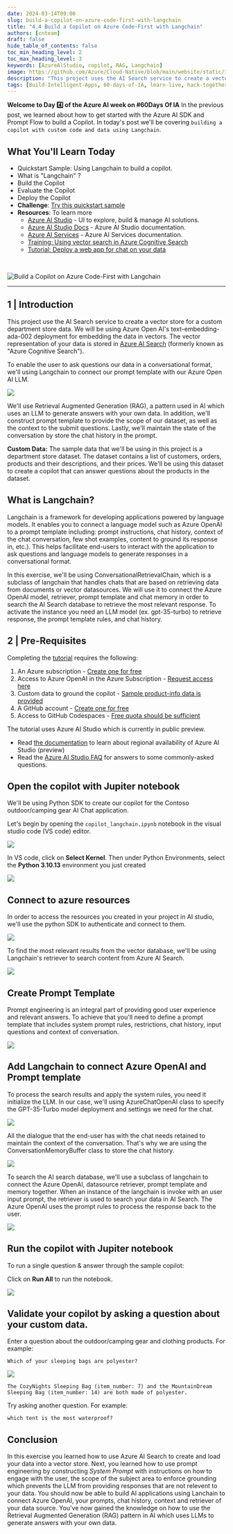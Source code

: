 ```yaml
---
date: 2024-03-14T09:00
slug: build-a-copilot-on-azure-code-first-with-langchain
title: "4.4 Build a Copilot on Azure Code-First with Langchain"
authors: [cnteam]
draft: false
hide_table_of_contents: false
toc_min_heading_level: 2
toc_max_heading_level: 3
keywords: [AzureAlStudio, copilot, RAG, Langchain]
image: https://github.com/Azure/Cloud-Native/blob/main/website/static/img/ogImage.png
description: "This project uses the AI Search service to create a vector store for a custom department store data.  To enable the user to ask questions our data in a conversational format, we'll using Langchain to connect our prompt template with our Azure Open AI LLM." 
tags: [Build-Intelligent-Apps, 60-days-of-IA, learn-live, hack-together, community-buzz, ask-the-expert, azure-kubernetes-service, azure-functions, azure-openai, azure-container-apps, azure-cosmos-db, github-copilot, github-codespaces, github-actions]
---
```


<head> 
  <meta property="og:url" content="https://azure.github.io/cloud-native/60daysofia/build-a-copilot-on-azure-code-first-with-langchain"/>
  <meta property="og:type" content="website"/> 
  <meta property="og:title" content="Build Intelligent Apps | AI Apps on Azure"/> 
  <meta property="og:description" content="This project uses the AI Search service to create a vector store for a custom department store data.  To enable the user to ask questions our data in a conversational format, we'll using Langchain to connect our prompt template with our Azure Open AI LLM."/> 
  <meta property="og:image" content="https://github.com/Azure/Cloud-Native/blob/main/website/static/img/ogImage.png"/> 
  <meta name="twitter:url" content="https://azure.github.io/Cloud-Native/60daysofIA/build-a-copilot-on-azure-code-first-with-langchain" /> 
  <meta name="twitter:title" content="Build Intelligent Apps | AI Apps on Azure" />
 <meta name="twitter:description" content="This project uses the AI Search service to create a vector store for a custom department store data.  To enable the user to ask questions our data in a conversational format, we'll using Langchain to connect our prompt template with our Azure Open AI LLM." />
  <meta name="twitter:image" content="https://azure.github.io/Cloud-Native/img/ogImage.png" /> 
  <meta name="twitter:card" content="summary_large_image" /> 
  <meta name="twitter:creator" content="@devanshidiaries" /> 
  <link rel="canonical" href="https://azure.github.io/Cloud-Native/60daysofIA/build-a-copilot-on-azure-code-first-with-langchain" /> 
</head> 

<!-- End METADATA -->


**Welcome to Day 4️⃣ of the Azure AI week on #60Days Of IA**
In the previous post, we learned about how to get started with the Azure AI SDK and Prompt Flow to build a Copilot. In today's post we'll be covering `building a copilot with custom code and data using Langchain`.



## What You'll Learn Today
 * Quickstart Sample: Using Langchain to build a copilot.
 * What is "Langchain" ? 
 * Build the Copilot
 * Evaluate the Copilot
 * Deploy the Copilot
 * **Challenge**: [Try this quickstart sample](https://github.com/Azure-Samples/aistudio-python-langchain-sample/tree/main)
 * **Resources**: To learn more
    - [Azure AI Studio](https://aka.ms/azureaistudio?ocid=buildia24_60days_blogs) - UI to explore, build & manage AI solutions.
    - [Azure AI Studio Docs](https://learn.microsoft.com/azure/ai-studio?ocid=buildia24_60days_blogs) - Azure AI Studio documentation.
    - [Azure AI Services](https://learn.microsoft.com/azure/ai-services/what-are-ai-services?ocid=buildia24_60days_blogs) - Azure AI Services documentation.
    - [Training: Using vector search in Azure Cognitive Search](https://learn.microsoft.com/training/modules/improve-search-results-vector-search?ocid=buildia24_60days_blogs) 
    - [Tutorial: Deploy a web app for chat on your data](https://learn.microsoft.com/azure/ai-studio/tutorials/deploy-chat-web-app?ocid=buildia24_60days_blogs) 

<br/>

<!-- FIXME: banner image -->
![Build a Copilot on Azure Code-First with Langchain](../../static/img/60-days-of-ia/blogs/2024-03-14/BIA-4.png)

---

<!-- ************************************** -->
<!--  AUTHORS: WRITE BLOG POST CONTENT HERE -->
<!-- ************************************** -->

## 1 | Introduction 

This project use the AI Search service to create a vector store for a custom department store data.  We will be using Azure Open AI's text-embedding-ada-002 deployment for embedding the data in vectors. The vector representation of your data is stored in [Azure AI Search](https://learn.microsoft.com/en-us/azure/search/search-what-is-azure-search?ocid=buildia24_60days_blogs) (formerly known as "Azure Cognitive Search").  

To enable the user to ask questions our data in a conversational format, we'll using Langchain to connect our prompt template with our Azure Open AI LLM.

![](../../static/img/60-days-of-ia/blogs/2024-03-14/rag-pattern.png)

We'll use Retrieval Augmented Generation (RAG), a pattern used in AI which uses an LLM to generate answers with your own data. In addition, we'll  construct prompt template to provide the scope of our dataset, as well as the context to the submit questions. Lastly, we'll maintain the state of the conversation by store the chat history in the prompt.

**Custom Data:** The sample data that we'll be using in this project is a department store dataset.  The dataset contains a list of customers, orders, products and their descriptions, and their prices.  We'll be using this dataset to create a copilot that can answer questions about the products in the dataset.

## What is Langchain?

Langchain is a framework for developing applications powered by language models. It enables you to connect a language model such as Azure OpenAI to a prompt template including: prompt instructions, chat history, context of the chat conversation, few shot examples, content to ground its response in, etc.).  This helps facilitate end-users to interact with the application to ask questions and language models to generate responses in a conversational format.

In this exercise, we'll be using ConversationalRetrievalChain, which is a subclass of langchain that handles chats that are based on retrieving data from documents or vector datasources. We will use it to connect the Azure OpenAI model, retriever, prompt template and chat memory in order to search the AI Search database to retrieve the most relevant response. To activate the instance you need an LLM model (ex. gpt-35-turbo) to retrieve response, the prompt template rules, and chat history. 

## 2 | Pre-Requisites

Completing the [tutorial](https://github.com/Azure-Samples/aistudio-python-langchain-sample/tree/main) requires the following:

1. An Azure subscription - [Create one for free](https://azure.microsoft.com/free/cognitive-services?ocid=buildia24_60days_blogs)
2. Access to Azure OpenAI in the Azure Subscription - [Request access here](https://aka.ms/oai/access?ocid=buildia24_60days_blogs)
3. Custom data to ground the copilot - [Sample product-info data is provided](https://github.com/Azure-Samples/aistudio-python-langchain-sample/tree/main/data/3-product-info)
4. A GitHub account - [Create one for free](https://github.com/signup)
5. Access to GitHub Codespaces - [Free quota should be sufficient](https://docs.github.com/en/billing/managing-billing-for-github-codespaces/about-billing-for-github-codespaces#monthly-included-storage-and-core-hours-for-personal-accounts)

The tutorial uses Azure AI Studio which is currently in public preview.

 - Read [the documentation](https://learn.microsoft.com/azure/ai-studio/reference/region-support#azure-public-regions?ocid=buildia24_60days_blogs) to learn about regional availability of Azure AI Studio (preview)
 - Read the [Azure AI Studio FAQ](https://learn.microsoft.com/azure/ai-studio/faq?ocid=buildia24_60days_blogs) for answers to some commonly-asked questions.


## Open the copilot with Jupiter notebook

We'll be using Python SDK to create our copilot for the Contoso outdoor/camping gear AI Chat application.

Let's begin by opening the `copilot_langchain.ipynb` notebook in the visual studio code (VS code) editor.

![](../../static/img/60-days-of-ia/blogs/2024-03-14/3-select-kernel.png)

In VS code, click on **Select Kernel**. Then under Python Environments, select the **Python 3.10.13** environment you just created

![](../../static/img/60-days-of-ia/blogs/2024-03-14/3-python-env.png)


## Connect to azure resources

In order to access the resources you created in your project in AI studio, we'll use the python SDK to authenticate and connect to them.

![](../../static/img/60-days-of-ia/blogs/2024-03-14/conn-to-azure.png)


To find the most relevant results from the vector database, we'll be using Langchain's retriever to search content from Azure AI Search. 

![](../../static/img/60-days-of-ia/blogs/2024-03-14/langchain-retriever.png)


## Create Prompt Template

Prompt engineering is an integral part of providing good user experience and relevant answers.  To achieve that you'll need to define a prompt template that includes system prompt rules, restrictions, chat history, input questions and context of conversation.

![](../../static/img/60-days-of-ia/blogs/2024-03-14/prompt-template.png)


## Add Langchain to connect Azure OpenAI and Prompt template

To process the search results and apply the system rules, you need it initialize the LLM.  In our case, we'll using AzureChatOpenAI class to specify the GPT-35-Turbo model deployment and settings we need for the chat.

![](../../static/img/60-days-of-ia/blogs/2024-03-14/init-azure-openai.png)

All the dialogue that the end-user has with the chat needs retained to maintain the context of the conversation.  That's why we are using the ConversationMemoryBuffer class to store the chat history.

![](../../static/img/60-days-of-ia/blogs/2024-03-14/store-convo.png)

To search the AI search database, we'll use a subclass of langchain to connect the Azure OpenAI, datasource retriever, prompt template and memory together.  When an instance of the langchain is invoke with an user input prompt, the retriever is used to search your data in AI Search.  The Azure OpenAI uses the prompt rules to process the response back to the user.

![](../../static/img/60-days-of-ia/blogs/2024-03-14/config-langchain.png)


## Run the copilot with Jupiter notebook

To run a single question & answer through the sample copilot:

Click on **Run All** to run the notebook.

![](../../static/img/60-days-of-ia/blogs/2024-03-14/4-run-all.png)


## Validate your copilot by asking a question about your custom data.

Enter a question about the outdoor/camping gear and clothing products. For example:

```shell
Which of your sleeping bags are polyester?
```

![](../../static/img/60-days-of-ia/blogs/2024-03-14/5-question.png)


`The CozyNights Sleeping Bag (item_number: 7) and the MountainDream Sleeping Bag (item_number: 14) are both made of polyester.`

Try asking another question. For example:

```shell
which tent is the most waterproof?
```


## Conclusion

In this exercise you learned how to use Azure AI Search to create and load your data into a vector store.  Next, you learned how to use prompt engineering by constructing *System Prompt* with instructions on how to engage with the user, the scope of the subject area to enforce grounding which prevents the LLM from providing responses that are not relevent to your data.  You should now be able to build AI applications using Lanchain to connect Azure OpenAI, your prompts, chat history, context and retriever of your data source.  You've now gained the knowledge on how to use the Retrieval Augmented Generation (RAG) pattern in AI which uses LLMs to generate answers with your own data.
